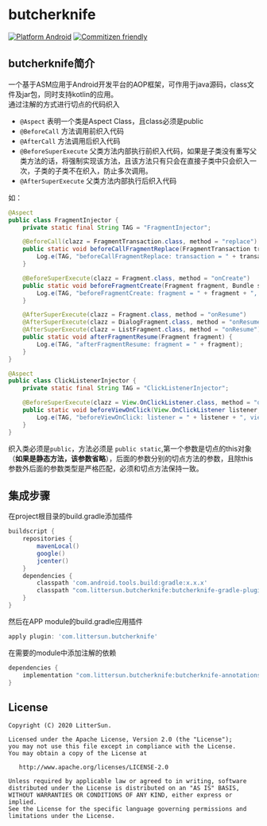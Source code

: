 butcherknife
======
[![Platform Android](https://img.shields.io/badge/platform-Android-brightgreen)]()
[![Commitizen friendly](https://img.shields.io/badge/commitizen-friendly-brightgreen.svg)](http://commitizen.github.io/cz-cli/)

## butcherknife简介
一个基于ASM应用于Android开发平台的AOP框架，可作用于java源码，class文件及jar包，同时支持kotlin的应用。  
通过注解的方式进行切点的代码织入
* `@Aspect` 表明一个类是Aspect Class，且class必须是public
* `@BeforeCall` 方法调用前织入代码
* `@AfterCall` 方法调用后织入代码
* `@BeforeSuperExecute` 父类方法内部执行前织入代码，如果是子类没有重写父类方法的话，将强制实现该方法，且该方法只有只会在直接子类中只会织入一次，子类的子类不在织入，防止多次调用。
* `@AfterSuperExecute` 父类方法内部执行后织入代码

如：
```java
@Aspect
public class FragmentInjector {
    private static final String TAG = "FragmentInjector";

    @BeforeCall(clazz = FragmentTransaction.class, method = "replace")
    public static void beforeCallFragmentReplace(FragmentTransaction transaction, int containerViewId, Fragment fragment) {
        Log.e(TAG, "beforeCallFragmentReplace: transaction = " + transaction + ", containerViewId = " + containerViewId + " ,fragment = " + fragment);
    }

    @BeforeSuperExecute(clazz = Fragment.class, method = "onCreate")
    public static void beforeFragmentCreate(Fragment fragment, Bundle savedInstanceState) {
        Log.e(TAG, "beforeFragmentCreate: fragment = " + fragment + ", savedInstanceState = " + savedInstanceState);
    }

    @AfterSuperExecute(clazz = Fragment.class, method = "onResume")
    @AfterSuperExecute(clazz = DialogFragment.class, method = "onResume")
    @AfterSuperExecute(clazz = ListFragment.class, method = "onResume")
    public static void afterFragmentResume(Fragment fragment) {
        Log.e(TAG, "afterFragmentResume: fragment = " + fragment);
    }
}
```
```java
@Aspect
public class ClickListenerInjector {
    private static final String TAG = "ClickListenerInjector";

    @BeforeSuperExecute(clazz = View.OnClickListener.class, method = "onClick")
    public static void beforeViewOnClick(View.OnClickListener listener, View view) {
        Log.e(TAG, "beforeViewOnClick: listener = " + listener + ", view = " + view);
    }
}
```

织入类必须是`public`，方法必须是 `public static`,第一个参数是切点的this对象（**如果是静态方法，该参数省略**），后面的参数分别的切点方法的参数，且除this参数外后面的参数类型是严格匹配，必须和切点方法保持一致。

## 集成步骤
在project根目录的build.gradle添加插件
```groovy
buildscript {
    repositories {
        mavenLocal()
        google()
        jcenter()
    }
    dependencies {
        classpath 'com.android.tools.build:gradle:x.x.x'
        classpath "com.littersun.butcherknife:butcherknife-gradle-plugin:1.0.0"
    }
}
```
然后在APP module的build.gradle应用插件
```groovy
apply plugin: 'com.littersun.butcherknife'
```

在需要的module中添加注解的依赖
```groovy
dependencies {
    implementation "com.littersun.butcherknife:butcherknife-annotations:1.0.0"
}
```

## License
```
Copyright (C) 2020 LitterSun.

Licensed under the Apache License, Version 2.0 (the "License");
you may not use this file except in compliance with the License.
You may obtain a copy of the License at

   http://www.apache.org/licenses/LICENSE-2.0

Unless required by applicable law or agreed to in writing, software
distributed under the License is distributed on an "AS IS" BASIS,
WITHOUT WARRANTIES OR CONDITIONS OF ANY KIND, either express or implied.
See the License for the specific language governing permissions and
limitations under the License.
```


